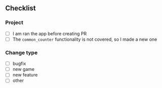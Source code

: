 ## Checklist

### Project

- [ ] I am ran the app before creating PR
- [ ] The `common_counter` functionality is not covered, so I made a new one

### Change type

- [ ] bugfix
- [ ] new game
- [ ] new feature
- [ ] other